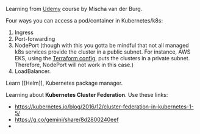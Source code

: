 Learning from [Udemy](https://www.udemy.com/course/kubernetes-masterclass-for-beginners/?couponCode=SEPTSTACK24A) course by Mischa van der Burg.

Four ways you can access a pod/container in Kubernetes/k8s:

1. Ingress
2. Port-forwarding
3. NodePort (though with this you gotta be mindful that not all managed k8s services provide the cluster in a public subnet. For instance, AWS EKS, using the [Terraform config](https://developer.hashicorp.com/terraform/tutorials/kubernetes/eks), puts the clusters in a private subnet. Therefore, NodePort will not work in this case.)
4. LoadBalancer.

Learn [[Helm]], Kubernetes package manager.

Learning about **Kubernetes Cluster Federation**. Use these links:
- https://kubernetes.io/blog/2016/12/cluster-federation-in-kubernetes-1-5/
- https://g.co/gemini/share/8d2800240eef
- 
